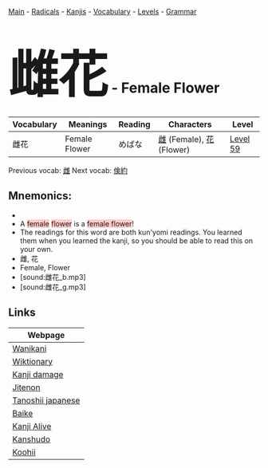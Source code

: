 <style> bigfont {font-size: 100px}</style>
[Main](../README.md) -
[Radicals](../radicals.md) -
[Kanjis](../kanjis.md) -
[Vocabulary](../vocabulary.md) -
[Levels](../levels.md) -
[Grammar](../grammar.md)
# <bigfont> 雌花</bigfont> - Female Flower 

| Vocabulary | Meanings | Reading | Characters | Level |
| --- | --- | --- | --- | --- |
| 雌花 | Female Flower | めばな |  [雌](../kanjis/雌.md) (Female), [花](../kanjis/花.md) (Flower) | [Level 59](../levels/wk_level59.md) |

Previous vocab: [雌](雌.md) Next vocab: [倹約](倹約.md) 

## Mnemonics:

* 
* A <span style="background-color:#ffcccb"> female</span> <span style="background-color:#ffcccb"> flower</span> is a <span style="background-color:#ffcccb"> female flower</span>!
* The readings for this word are both kun'yomi readings. You learned them when you learned the kanji, so you should be able to read this on your own.
* 雌, 花
* Female, Flower
* [sound:雌花_b.mp3]
* [sound:雌花_g.mp3]


## Links 

| Webpage |
| --- |
| [Wanikani          ](https://www.wanikani.com/kanji/雌花) |
| [Wiktionary        ](https://en.wiktionary.org/wiki/雌花) |
| [Kanji damage      ](http://www.kanjidamage.com/kanji/search?utf8=✓&q=雌花) |
| [Jitenon           ](https://jitenon.com/kanji/雌花) |
| [Tanoshii japanese ](https://www.tanoshiijapanese.com/dictionary/kanji.cfm?k=雌花) |
| [Baike             ](https://baike.baidu.com/item/雌花) |
| [Kanji Alive       ](https://app.kanjialive.com/雌花) |
| [Kanshudo          ](https://www.kanshudo.com/searchmn?q=雌花) |
| [Koohii            ](https://kanji.koohii.com/study/kanji/雌花) |
